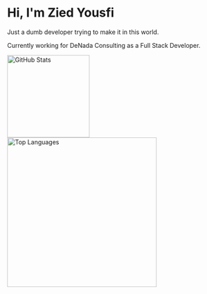 # Hi, I'm Zied Yousfi

Just a dumb developer trying to make it in this world.

Currently working for DeNada Consulting as a Full Stack Developer.

<div>
  <a href="https://gsp-git-main-yousfi-zieds-projects.vercel.app/api?username=ZiedYousfi&show_icons=true&custom_title=GitHub+Statistics&title_color=cba6f7&theme=catppuccin_mocha&border_color=45475a"">
    <img height="190" align="center" alt="GitHub Stats" src="https://gsp-git-main-yousfi-zieds-projects.vercel.app/api?username=ZiedYousfi&show_icons=true&custom_title=GitHub+Statistics&title_color=cba6f7&theme=catppuccin_mocha&border_color=45475a"/>
  </a>
  <a href="https://gsp-git-main-yousfi-zieds-projects.vercel.app/api?username=ZiedYousfi&show_icons=true&custom_title=GitHub+Statistics&title_color=cba6f7&theme=catppuccin_mocha&border_color=45475a"">
    <img width="345" align="center" alt="Top Languages" src="https://gsp-git-main-yousfi-zieds-projects.vercel.app/api/top-langs/?username=ZiedYousfi&layout=compact&title_color=cba6f7&theme=catppuccin_mocha&border_color=45475a"/>
  </a>
</div>
